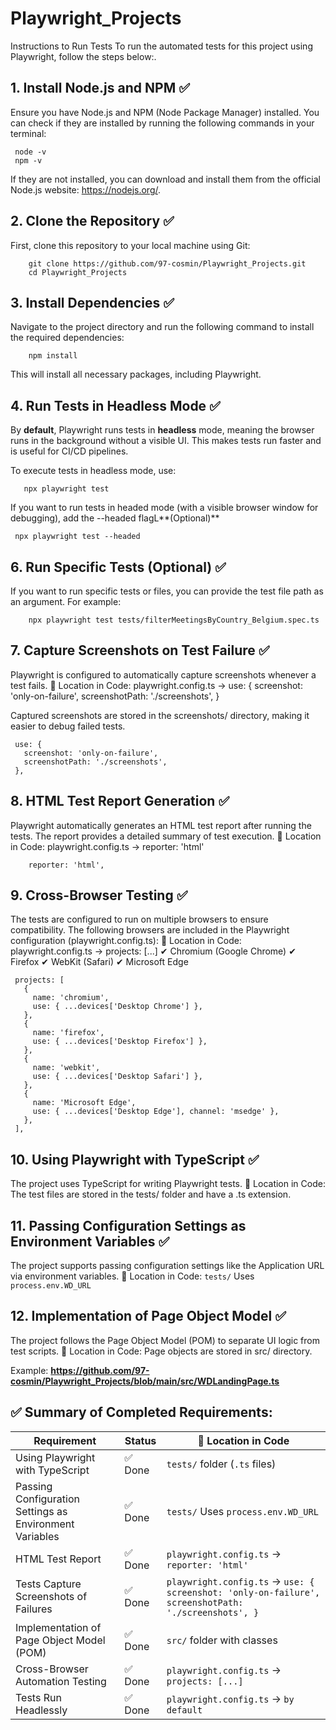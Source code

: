 # Playwright_Projects

Instructions to Run Tests
To run the automated tests for this project using Playwright, follow the steps below:.

## 1. Install Node.js and NPM ✅

Ensure you have Node.js and NPM (Node Package Manager) installed. You can check if they are installed by running the following commands in your terminal:

     node -v
     npm -v
If they are not installed, you can download and install them from the official Node.js website: https://nodejs.org/.

## **2. Clone the Repository** ✅
 First, clone this repository to your local machine using Git:
 
        git clone https://github.com/97-cosmin/Playwright_Projects.git
        cd Playwright_Projects

## **3. Install Dependencies** ✅
Navigate to the project directory and run the following command to install the required dependencies:

        npm install

This will install all necessary packages, including Playwright.

## **4. Run Tests in Headless Mode** ✅
By **default**, Playwright runs tests in **headless** mode, meaning the browser runs in the background without a visible UI.
This makes tests run faster and is useful for CI/CD pipelines.

To execute tests in headless mode, use:

       npx playwright test

If you want to run tests in headed mode (with a visible browser window for debugging), add the --headed flagL**(Optional)**

     npx playwright test --headed


## **6. Run Specific Tests (Optional)** ✅
If you want to run specific tests or files, you can provide the test file path as an argument. For example:

        npx playwright test tests/filterMeetingsByCountry_Belgium.spec.ts

## **7. Capture Screenshots on Test Failure** ✅

Playwright is configured to automatically capture screenshots whenever a test fails.
📍 Location in Code: playwright.config.ts → use: { screenshot: 'only-on-failure', screenshotPath: './screenshots', }

Captured screenshots are stored in the screenshots/ directory, making it easier to debug failed tests.
     
     use: {
       screenshot: 'only-on-failure',
       screenshotPath: './screenshots',
     },
## **8. HTML Test Report Generation** ✅
Playwright automatically generates an HTML test report after running the tests. The report provides a detailed summary of test execution.
📍 Location in Code: playwright.config.ts → reporter: 'html'

        reporter: 'html',

## **9. Cross-Browser Testing** ✅
The tests are configured to run on multiple browsers to ensure compatibility. The following browsers are included in the Playwright configuration (playwright.config.ts):
📍 Location in Code: playwright.config.ts → projects: [...]
     ✔ Chromium (Google Chrome)
     ✔ Firefox
     ✔ WebKit (Safari)
     ✔ Microsoft Edge

     projects: [
       {
         name: 'chromium',
         use: { ...devices['Desktop Chrome'] },
       },
       {
         name: 'firefox',
         use: { ...devices['Desktop Firefox'] },
       },
       {
         name: 'webkit',
         use: { ...devices['Desktop Safari'] },
       },
       {
         name: 'Microsoft Edge',
         use: { ...devices['Desktop Edge'], channel: 'msedge' },
       },
     ],

## 10. Using Playwright with TypeScript ✅
The project uses TypeScript for writing Playwright tests.
📍 Location in Code: The test files are stored in the tests/ folder and have a .ts extension.

## 11. Passing Configuration Settings as Environment Variables ✅
The project supports passing configuration settings like the Application URL via environment variables.
📍 Location in Code: `tests/` Uses `process.env.WD_URL`

## 12. Implementation of Page Object Model ✅
The project follows the Page Object Model (POM) to separate UI logic from test scripts.
📍 Location in Code: Page objects are stored in src/ directory. 

Example: **https://github.com/97-cosmin/Playwright_Projects/blob/main/src/WDLandingPage.ts**

## ✅ Summary of Completed Requirements:  

| Requirement                                        | Status  | 📍 Location in Code |
|----------------------------------------------------|---------|---------------------|
| Using Playwright with TypeScript                   | ✅ Done | `tests/` folder (`.ts` files) |
| Passing Configuration Settings as Environment Variables | ✅ Done | `tests/` Uses `process.env.WD_URL` |
| HTML Test Report                                  | ✅ Done | `playwright.config.ts` → `reporter: 'html'` |
| Tests Capture Screenshots of Failures            | ✅ Done | `playwright.config.ts` → `use: { screenshot: 'only-on-failure', screenshotPath: './screenshots', }` |
| Implementation of Page Object Model (POM)        | ✅ Done | `src/` folder with classes |
| Cross-Browser Automation Testing                 | ✅ Done | `playwright.config.ts` → `projects: [...]` |
| Tests Run Headlessly                             | ✅ Done | `playwright.config.ts` → `by default` |
